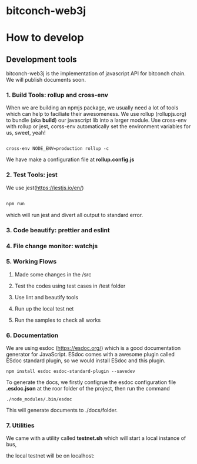 # bitconch-web3j

# How to develop

## Development tools

bitconch-web3j is the implementation of javascript API for bitconch chain. We will publish documents soon. 

### 1. Build Tools: rollup and cross-env

When we are building an npmjs package, we usually need a lot of tools which can help to faciliate their awesomeness.
We use rollup (rollupjs.org) to bundle (aka **build**) our javascript lib into a larger module. 
Use  cross-env with rollup or jest, corss-env automatically set the environment variables for us, sweet, yeah!

```shell

cross-env NODE_ENV=production rollup -c

```
We have make a configuration file at **rollup.config.js**

### 2. Test Tools: jest 

We use jest(https://jestjs.io/en/) 

```js

npm run 

```

which will run jest and divert all output to standard error.

### 3. Code beautify: prettier and eslint 

### 4. File change monitor: watchjs 

### 5. Working Flows

1. Made some changes in the /src 

2. Test the codes using test cases in /test folder

3. Use lint and beautify tools

4. Run up the local test net

5. Run the samples to check all works

### 6. Documentation

We are using esdoc (https://esdoc.org/) which is a good documentation generator for JavaScript. 
ESdoc comes with a awesome plugin called ESdoc standard plugin, so we would install ESdoc and this plugin.

```
npm install esdoc esdoc-standard-plugin --savedev

```

To generate the docs, we firstly configrue the esdoc configuration file **.esdoc.json** at the roor folder of the project, then run the command 

```
./node_modules/.bin/esdoc 

```
This will generate documents to ./docs/folder.


### 7. Utilities

We came with a utility called **testnet.sh** which will start a local instance of bus,

the local testnet will be on localhost:

